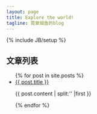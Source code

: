 ```yaml
---
layout: page
title: Explore the world!
tagline: 霓棠烟鱼的blog
---
```

{% include JB/setup %}

   
## 文章列表

<ul class="posts">
  {% for post in site.posts %}
    <li><a href="{{ BASE_PATH }}{{ post.url }}">{{ post.title }}</a><p>{{ post.content | split:'<!--more-->' |first }}</p></li>
  {% endfor %}
</ul>